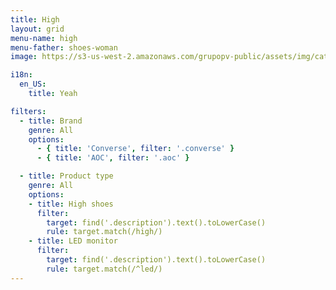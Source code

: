 ```yaml
---
title: High
layout: grid
menu-name: high
menu-father: shoes-woman
image: https://s3-us-west-2.amazonaws.com/grupopv-public/assets/img/catalog/thumbnails/radios/motorola/motorola.png

i18n:
  en_US:
    title: Yeah

filters:
  - title: Brand
    genre: All
    options:
      - { title: 'Converse', filter: '.converse' }
      - { title: 'AOC', filter: '.aoc' }

  - title: Product type
    genre: All
    options:
    - title: High shoes
      filter:
        target: find('.description').text().toLowerCase()
        rule: target.match(/high/)
    - title: LED monitor
      filter:
        target: find('.description').text().toLowerCase()
        rule: target.match(/^led/)
---
```

